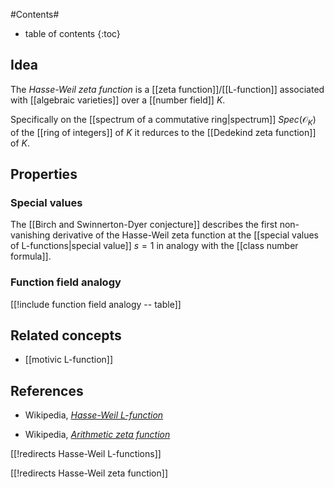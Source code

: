 
#Contents#
* table of contents
{:toc}

## Idea

The _Hasse-Weil zeta function_ is a [[zeta function]]/[[L-function]] associated with [[algebraic varieties]] over a [[number field]] $K$.

Specifically on the [[spectrum of a commutative ring|spectrum]] $Spec(\mathcal{O}_K)$ of the [[ring of integers]] of $K$ it redurces to the [[Dedekind zeta function]] of $K$.

## Properties

### Special values

The [[Birch and Swinnerton-Dyer conjecture]] describes the first non-vanishing derivative of the Hasse-Weil zeta function at the [[special values of L-functions|special value]] $s= 1$ in analogy with the [[class number formula]].

### Function field analogy

[[!include function field analogy -- table]]


## Related concepts

* [[motivic L-function]]



## References

* Wikipedia, _[Hasse-Weil L-function](http://en.wikipedia.org/wiki/Hasse–Weil_L-function)_

* Wikipedia, _[Arithmetic zeta function](http://en.wikipedia.org/wiki/Arithmetic_zeta_function)_

[[!redirects Hasse-Weil L-functions]]

[[!redirects Hasse-Weil zeta function]]